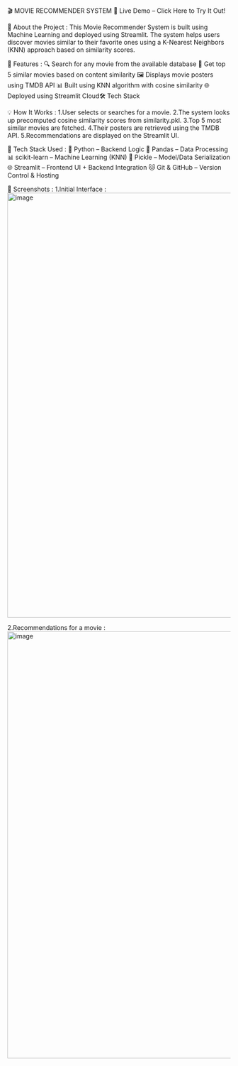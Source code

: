 🎬 MOVIE RECOMMENDER SYSTEM
🔗 Live Demo – Click Here to Try It Out!

📌 About the Project : 
This Movie Recommender System is built using Machine Learning and deployed using Streamlit.
The system helps users discover movies similar to their favorite ones using a K-Nearest Neighbors (KNN) approach based on similarity scores.


🚀 Features :
🔍 Search for any movie from the available database
🤖 Get top 5 similar movies based on content similarity
🖼️ Displays movie posters using TMDB API
📊 Built using KNN algorithm with cosine similarity
🌐 Deployed using Streamlit Cloud🛠️ Tech Stack


💡 How It Works :
1.User selects or searches for a movie.
2.The system looks up precomputed cosine similarity scores from similarity.pkl.
3.Top 5 most similar movies are fetched.
4.Their posters are retrieved using the TMDB API.
5.Recommendations are displayed on the Streamlit UI.


🧠 Tech Stack Used : 
🐍 Python – Backend Logic
🧮 Pandas – Data Processing
📊 scikit-learn – Machine Learning (KNN)
🧺 Pickle – Model/Data Serialization
🌐 Streamlit – Frontend UI + Backend Integration
🐱 Git & GitHub – Version Control & Hosting


📸 Screenshots :
1.Initial Interface : 
<img width="1915" height="957" alt="image" src="https://github.com/user-attachments/assets/ee91cc92-b1b0-4f02-9f67-ed5577252e29" />

2.Recommendations for a movie : 
<img width="1917" height="962" alt="image" src="https://github.com/user-attachments/assets/d9e1c9c2-06c5-44a4-8b7e-8dd70c7ecfc0" />





